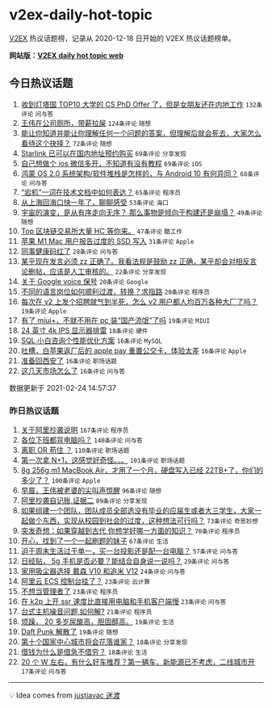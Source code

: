 # v2ex-daily-hot-topic

[V2EX](https://www.v2ex.com/) 热议话题榜，记录从 2020-12-18 日开始的 V2EX 热议话题榜单。

**网站版：[V2EX daily hot topic web](https://realleonardo.github.io/v2ex-daily-hot-topic-web/)**

## 今日热议话题

<!-- TODAY BEGIN -->

1. [收到灯塔国 TOP10 大学的 CS PhD Offer 了，但是女朋友还在内地工作](https://www.v2ex.com/t/755750) `132条评论` `问与答`
1. [王伟在公司厕所，带薪拉屎](https://www.v2ex.com/t/755667) `124条评论` `随想`
1. [能让你知道并能让你理解任何一个问题的答案，但理解后就会死去，大家怎么看待这个抉择？](https://www.v2ex.com/t/755698) `72条评论` `随想`
1. [Starlink 已可以在国内地址预约购买](https://www.v2ex.com/t/755749) `69条评论` `分享发现`
1. [自己想做个 ios 微信多开，不知道有没有教程](https://www.v2ex.com/t/755689) `69条评论` `iOS`
1. [鸿蒙 OS 2.0 系统架构/软件堆栈是怎样的，与 Android 10 有何异同？](https://www.v2ex.com/t/755739) `68条评论` `问与答`
1. [“宕机”一词在技术文档中如何表达？](https://www.v2ex.com/t/755812) `65条评论` `程序员`
1. [从上海回海口快一年了，聊聊感受](https://www.v2ex.com/t/755726) `53条评论` `海口`
1. [宇宙的演变，是从有序走向无序？ 那么事物是倾向于构建还是崩塌？](https://www.v2ex.com/t/755674) `49条评论` `随想`
1. [Top 区块链交易所大量 HC 等你来。](https://www.v2ex.com/t/755811) `47条评论` `酷工作`
1. [苹果 M1 Mac 用户报告过度的 SSD 写入](https://www.v2ex.com/t/755929) `31条评论` `Apple`
1. [同事健康码红了](https://www.v2ex.com/t/755804) `28条评论` `问与答`
1. [某乎现在发言必须 zz 正确了。我看法规是鼓励 zz 正确，某乎却会对相反言论删帖，应该是人工审核的。](https://www.v2ex.com/t/755751) `22条评论` `分享发现`
1. [关于 Google voice 保号](https://www.v2ex.com/t/755798) `20条评论` `Google`
1. [不同的语言岗位如何顺利过渡，转换？求指路](https://www.v2ex.com/t/755785) `20条评论` `程序员`
1. [每次在 v2 上发个招聘就气到半死，怎么 v2 用户都人均百万各种大厂了吗？](https://www.v2ex.com/t/755890) `19条评论` `Apple`
1. [有了 miui+，不就不用在 pc 装“国产流氓”了吗](https://www.v2ex.com/t/755672) `19条评论` `MIUI`
1. [24 英寸 4k IPS 显示器排雷](https://www.v2ex.com/t/755840) `18条评论` `硬件`
1. [SQL 小白咨询个性能优化方案](https://www.v2ex.com/t/755915) `16条评论` `MySQL`
1. [吐槽，白苹果返厂后的 apple pay 重置公交卡，体验太差](https://www.v2ex.com/t/755828) `16条评论` `Apple`
1. [准备回西安了](https://www.v2ex.com/t/755763) `16条评论` `职场话题`
1. [这几天市场怎么了](https://www.v2ex.com/t/755738) `16条评论` `问与答`

数据更新于 2021-02-24 14:57:37

<!-- TODAY END -->

### 昨日热议话题

<!-- YESTERDAY BEGIN -->

1. [关于阿里抄袭说明](https://www.v2ex.com/t/755379) `167条评论` `程序员`
1. [各位下班都背电脑吗？](https://www.v2ex.com/t/755308) `140条评论` `问与答`
1. [离职 OR 苟住 ？](https://www.v2ex.com/t/755376) `110条评论` `职场话题`
1. [第一次拿 N+1，这感觉好奇怪。。。](https://www.v2ex.com/t/755313) `101条评论` `职场话题`
1. [8g 256g m1 MacBook Air，才用了一个月，硬盘写入已经 22TB+了，你们的多少了？](https://www.v2ex.com/t/755498) `100条评论` `Apple`
1. [早晨，王伟被老婆的尖叫声惊醒](https://www.v2ex.com/t/755305) `96条评论` `随想`
1. [阿里抄袭自记账,证据二](https://www.v2ex.com/t/755348) `89条评论` `分享发现`
1. [如果组建一个团队，团队成员全部选没有毕业的应届生或者大三学生，大家一起做个东西，实现从校园到社会的过度，这种想法可行吗？](https://www.v2ex.com/t/755317) `73条评论` `奇思妙想`
1. [突发奇想：如果穿越到古代 你想学好哪一方面的知识？](https://www.v2ex.com/t/755462) `70条评论` `程序员`
1. [开心，找到了一个一起刷题的妹子](https://www.v2ex.com/t/755557) `67条评论` `生活`
1. [迫于周末生活过于单一，买一台投影还是配一台电脑？](https://www.v2ex.com/t/755495) `57条评论` `问与答`
1. [日经贴， 5g 手机是否必要？能结合自身说一说吗？](https://www.v2ex.com/t/755493) `29条评论` `问与答`
1. [家用吸尘器选择 戴森 V10 和追米 V12](https://www.v2ex.com/t/755311) `24条评论` `问与答`
1. [阿里云 ECS 控制台挂了？](https://www.v2ex.com/t/755485) `23条评论` `云计算`
1. [不想当管理者了](https://www.v2ex.com/t/755437) `23条评论` `程序员`
1. [在 k2p 上开 ssr 速度比直接用电脑和手机客户端慢](https://www.v2ex.com/t/755316) `23条评论` `问与答`
1. [台式主机噪音问题,如何解?](https://www.v2ex.com/t/755642) `21条评论` `程序员`
1. [烦躁， 20 多岁尿酸高，胆固醇高。](https://www.v2ex.com/t/755360) `19条评论` `生活`
1. [Daft Punk 解散了](https://www.v2ex.com/t/755307) `19条评论` `随想`
1. [第十个国家中心城市将会花落谁家？](https://www.v2ex.com/t/755577) `18条评论` `分享发现`
1. [借钱为什么是借急不借穷？](https://www.v2ex.com/t/755459) `18条评论` `生活`
1. [20 个 W 左右，有什么好车推荐？第一辆车，新能源已不考虑，二线城市开](https://www.v2ex.com/t/755539) `17条评论` `问与答`

<!-- YESTERDAY END -->

---

💡 Idea comes from [justjavac 迷渡](https://github.com/justjavac/)

